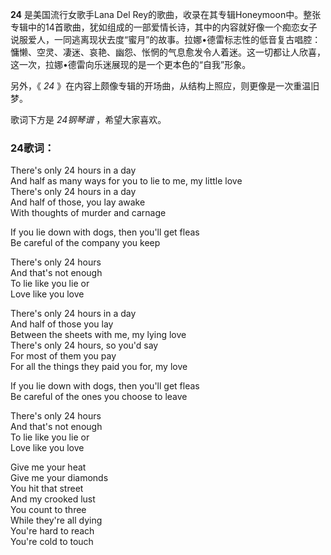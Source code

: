 

**24** 是美国流行女歌手Lana Del
Rey的歌曲，收录在其专辑Honeymoon中。整张专辑中的14首歌曲，犹如组成的一部爱情长诗，其中的内容就好像一个痴恋女子说服爱人，一同逃离现状去度“蜜月”的故事。拉娜•德雷标志性的低音复古唱腔：慵懒、空灵、凄迷、哀艳、幽怨、怅惘的气息愈发令人着迷。这一切都让人欣喜，这一次，拉娜•德雷向乐迷展现的是一个更本色的“自我”形象。

另外，《 _24_ 》在内容上颇像专辑的开场曲，从结构上照应，则更像是一次重温旧梦。

歌词下方是 _24钢琴谱_ ，希望大家喜欢。

### 24歌词：

There's only 24 hours in a day  
And half as many ways for you to lie to me, my little love  
There's only 24 hours in a day  
And half of those, you lay awake  
With thoughts of murder and carnage

If you lie down with dogs, then you'll get fleas  
Be careful of the company you keep

There's only 24 hours  
And that's not enough  
To lie like you lie or  
Love like you love

There's only 24 hours in a day  
And half of those you lay  
Between the sheets with me, my lying love  
There's only 24 hours, so you'd say  
For most of them you pay  
For all the things they paid you for, my love

If you lie down with dogs, then you'll get fleas  
Be careful of the ones you choose to leave

There's only 24 hours  
And that's not enough  
To lie like you lie or  
Love like you love

Give me your heat  
Give me your diamonds  
You hit that street  
And my crooked lust  
You count to three  
While they're all dying  
You're hard to reach  
You're cold to touch

